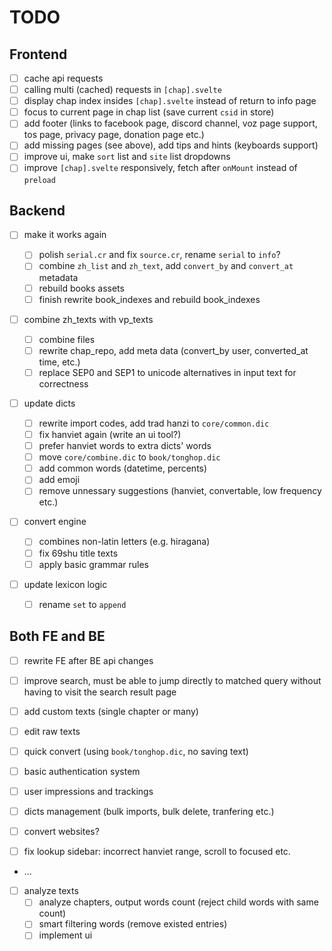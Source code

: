 # TODO

## Frontend

- [ ] cache api requests
- [ ] calling multi (cached) requests in `[chap].svelte`
- [ ] display chap index insides `[chap].svelte` instead of return to info page
- [ ] focus to current page in chap list (save current `csid` in store)
- [ ] add footer (links to facebook page, discord channel, voz page support, tos page, privacy page, donation page etc.)
- [ ] add missing pages (see above), add tips and hints (keyboards support)
- [ ] improve ui, make `sort` list and `site` list dropdowns
- [ ] improve `[chap].svelte` responsively, fetch after `onMount` instead of `preload`

## Backend

- [ ] make it works again

  - [ ] polish `serial.cr` and fix `source.cr`, rename `serial` to `info`?
  - [ ] combine `zh_list` and `zh_text`, add `convert_by` and `convert_at` metadata
  - [ ] rebuild books assets
  - [ ] finish rewrite book_indexes and rebuild book_indexes

- [ ] combine zh_texts with vp_texts

  - [ ] combine files
  - [ ] rewrite chap_repo, add meta data (convert_by user, converted_at time, etc.)
  - [ ] replace SEP0 and SEP1 to unicode alternatives in input text for correctness

- [ ] update dicts

  - [ ] rewrite import codes, add trad hanzi to `core/common.dic`
  - [ ] fix hanviet again (write an ui tool?)
  - [ ] prefer hanviet words to extra dicts' words
  - [ ] move `core/combine.dic` to `book/tonghop.dic`
  - [ ] add common words (datetime, percents)
  - [ ] add emoji
  - [ ] remove unnessary suggestions (hanviet, convertable, low frequency etc.)

- [ ] convert engine

  - [ ] combines non-latin letters (e.g. hiragana)
  - [ ] fix 69shu title texts
  - [ ] apply basic grammar rules

- [ ] update lexicon logic
  - [ ] rename `set` to `append`

## Both FE and BE

- [ ] rewrite FE after BE api changes
- [ ] improve search, must be able to jump directly to matched query without having to visit the search result page
- [ ] add custom texts (single chapter or many)
- [ ] edit raw texts

- [ ] quick convert (using `book/tonghop.dic`, no saving text)
- [ ] basic authentication system
- [ ] user impressions and trackings
- [ ] dicts management (bulk imports, bulk delete, tranfering etc.)
- [ ] convert websites?
- [ ] fix lookup sidebar: incorrect hanviet range, scroll to focused etc.
- ...

- [ ] analyze texts
  - [ ] analyze chapters, output words count (reject child words with same count)
  - [ ] smart filtering words (remove existed entries)
  - [ ] implement ui
